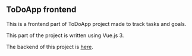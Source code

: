 ## ToDoApp frontend

This is a frontend part of ToDoApp project made to track tasks and goals.

This part of the project is written using Vue.js 3.

The backend of this project is [here](https://github.com/Dreams101010/todoapp-backend).
